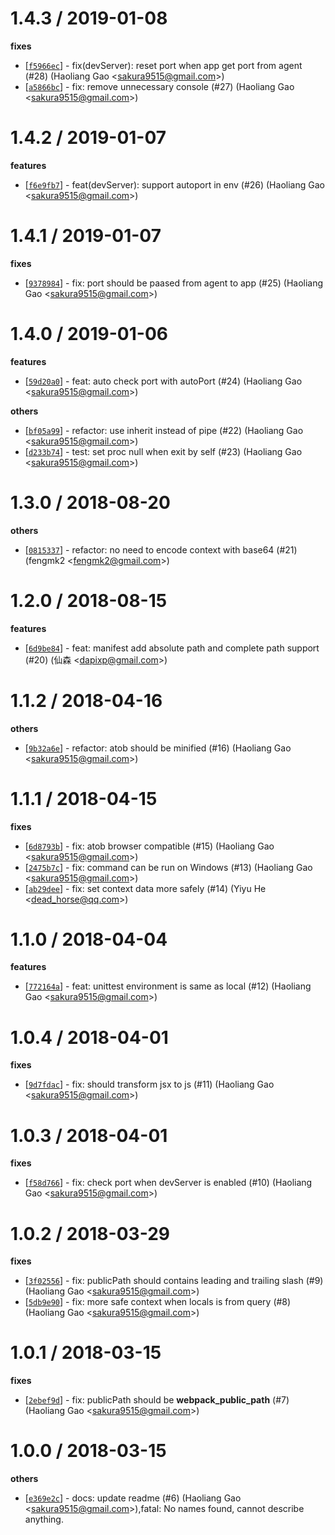 
1.4.3 / 2019-01-08
==================

**fixes**
  * [[`f5966ec`](http://github.com/eggjs/egg-view-assets/commit/f5966eca57fcfe5819617e264555ba00c9c6c95b)] - fix(devServer): reset port when app get port from agent (#28) (Haoliang Gao <<sakura9515@gmail.com>>)
  * [[`a5866bc`](http://github.com/eggjs/egg-view-assets/commit/a5866bc0b47a0df4d024f44b9fc05d39494fcf47)] - fix: remove unnecessary console (#27) (Haoliang Gao <<sakura9515@gmail.com>>)

1.4.2 / 2019-01-07
==================

**features**
  * [[`f6e9fb7`](http://github.com/eggjs/egg-view-assets/commit/f6e9fb7b51435516ce9d7f20a8de2e7a62b87c61)] - feat(devServer): support autoport in env (#26) (Haoliang Gao <<sakura9515@gmail.com>>)

1.4.1 / 2019-01-07
==================

**fixes**
  * [[`9378984`](http://github.com/eggjs/egg-view-assets/commit/9378984ad71465eb9cc46beba4936e8bb95f97f6)] - fix: port should be paased from agent to app (#25) (Haoliang Gao <<sakura9515@gmail.com>>)

1.4.0 / 2019-01-06
==================

**features**
  * [[`59d20a0`](http://github.com/eggjs/egg-view-assets/commit/59d20a0e7f1451aee14cb1a5117e8cda2d999498)] - feat: auto check port with autoPort (#24) (Haoliang Gao <<sakura9515@gmail.com>>)

**others**
  * [[`bf05a99`](http://github.com/eggjs/egg-view-assets/commit/bf05a99da9661aa731c6938ec7e8443dd381d2eb)] - refactor: use inherit instead of pipe (#22) (Haoliang Gao <<sakura9515@gmail.com>>)
  * [[`d233b74`](http://github.com/eggjs/egg-view-assets/commit/d233b74cc38648a310146802385031d001d971e9)] - test: set proc null when exit by self (#23) (Haoliang Gao <<sakura9515@gmail.com>>)

1.3.0 / 2018-08-20
==================

**others**
  * [[`0815337`](http://github.com/eggjs/egg-view-assets/commit/0815337586c10ed393786bb7c3ad8f08242a9135)] - refactor: no need to encode context with base64 (#21) (fengmk2 <<fengmk2@gmail.com>>)

1.2.0 / 2018-08-15
==================

**features**
  * [[`6d9be84`](http://github.com/eggjs/egg-view-assets/commit/6d9be84495ae1e789e20276f33f184e736cf7e86)] - feat: manifest add absolute path and complete path support (#20) (仙森 <<dapixp@gmail.com>>)

1.1.2 / 2018-04-16
==================

**others**
  * [[`9b32a6e`](http://github.com/eggjs/egg-view-assets/commit/9b32a6ed4e2219e323946fb987e900a1477d66d9)] - refactor: atob should be minified (#16) (Haoliang Gao <<sakura9515@gmail.com>>)

1.1.1 / 2018-04-15
==================

**fixes**
  * [[`6d8793b`](http://github.com/eggjs/egg-view-assets/commit/6d8793b43e98618b2be76101011ad8732906f114)] - fix: atob browser compatible (#15) (Haoliang Gao <<sakura9515@gmail.com>>)
  * [[`2475b7c`](http://github.com/eggjs/egg-view-assets/commit/2475b7c54fe088e2469181eb63f1a48c7c94fdbf)] - fix: command can be run on Windows (#13) (Haoliang Gao <<sakura9515@gmail.com>>)
  * [[`ab29dee`](http://github.com/eggjs/egg-view-assets/commit/ab29deed14e0b6d266fc5a90b8f46950ce096431)] - fix: set context data more safely (#14) (Yiyu He <<dead_horse@qq.com>>)

1.1.0 / 2018-04-04
==================

**features**
  * [[`772164a`](http://github.com/eggjs/egg-view-assets/commit/772164a3669610659cd43614caf7825a74f30c65)] - feat: unittest environment is same as local (#12) (Haoliang Gao <<sakura9515@gmail.com>>)

1.0.4 / 2018-04-01
==================

**fixes**
  * [[`9d7fdac`](http://github.com/eggjs/egg-view-assets/commit/9d7fdac51c6799db63d948b37e94ad47a280a7c4)] - fix: should transform jsx to js (#11) (Haoliang Gao <<sakura9515@gmail.com>>)

1.0.3 / 2018-04-01
==================

**fixes**
  * [[`f58d766`](http://github.com/eggjs/egg-view-assets/commit/f58d766907f6e18627a44d42b3513e41b71bcf09)] - fix: check port when devServer is enabled (#10) (Haoliang Gao <<sakura9515@gmail.com>>)

1.0.2 / 2018-03-29
==================

**fixes**
  * [[`3f02556`](http://github.com/eggjs/egg-view-assets/commit/3f0255680aa8f6460faf08957efdff184c781b3f)] - fix: publicPath should contains leading and trailing slash (#9) (Haoliang Gao <<sakura9515@gmail.com>>)
  * [[`5db9e90`](http://github.com/eggjs/egg-view-assets/commit/5db9e906e85a414ae276e7de1033c1539aff8ea5)] - fix: more safe context when locals is from query (#8) (Haoliang Gao <<sakura9515@gmail.com>>)

1.0.1 / 2018-03-15
==================

**fixes**
  * [[`2ebef9d`](http://github.com/eggjs/egg-view-assets/commit/2ebef9d86235cc8c13dc262f1b767bdad77cea02)] - fix: publicPath should be __webpack_public_path__ (#7) (Haoliang Gao <<sakura9515@gmail.com>>)

1.0.0 / 2018-03-15
==================

**others**
  * [[`e369e2c`](http://github.com/eggjs/egg-view-assets/commit/e369e2c924bb09e949f27e5095c29d7bcddda68a)] - docs: update readme (#6) (Haoliang Gao <<sakura9515@gmail.com>>),fatal: No names found, cannot describe anything.

